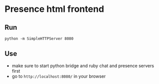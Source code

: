 # Presence html frontend

## Run

`python -m SimpleHTTPServer 8080`

## Use

* make sure to start python bridge and ruby chat and presence servers first
* go to `http://localhost:8080/` in your browser
